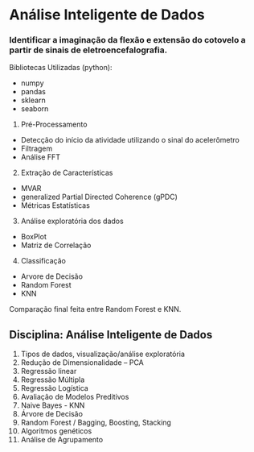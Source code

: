 # Análise Inteligente de Dados

### Identificar a imaginação da flexão e extensão do cotovelo a partir de sinais de eletroencefalografia.

Bibliotecas Utilizadas (python):
- numpy
- pandas
- sklearn
- seaborn

1. Pré-Processamento 
 - Detecção do início da atividade utilizando o sinal do acelerômetro
 - Filtragem
 - Análise FFT
 
2. Extração de Características
 - MVAR
 - generalized Partial Directed Coherence (gPDC)
 - Métricas Estatísticas
 
3. Análise exploratória dos dados
  - BoxPlot
  - Matriz de Correlação
  
 4. Classificação
  - Arvore de Decisão
  - Random Forest
  - KNN
  
 Comparação final feita entre Random Forest e KNN.

## Disciplina: Análise Inteligente de Dados

1. Tipos de dados, visualização/análise exploratória
2. Redução de Dimensionalidade – PCA
3. Regressão linear
4. Regressão Múltipla
5. Regressão Logística
6. Avaliação de Modelos Preditivos
7. Naive Bayes - KNN
8. Árvore de Decisão
9. Random Forest / Bagging, Boosting, Stacking
10. Algoritmos genéticos
11. Análise de Agrupamento



 



